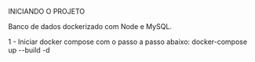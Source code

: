 INICIANDO O PROJETO

Banco de dados dockerizado com Node e MySQL.

1 - Iniciar docker compose com o passo a passo abaixo:
  docker-compose up --build -d
